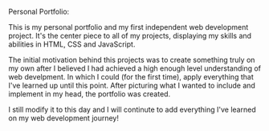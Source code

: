 Personal Portfolio:

This is my personal portfolio and my first independent web development project. It's the center piece to all of my
projects, displaying my skills and abilities in HTML, CSS and JavaScript.

The initial motivation behind this projects was to create something truly on my own after I believed I had achieved
a high enough level understanding of web develpment. In which I could (for the first time), apply everything that 
I've learned up until this point. After picturing what I wanted to include and implement in my head, the portfolio
was created.

I still modify it to this day and I will continute to add everything I've learned on my web development journey!
